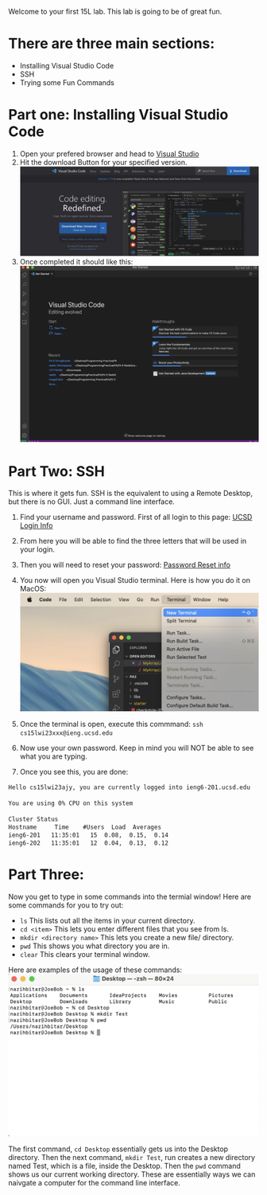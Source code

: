 Welcome to your first 15L lab. This lab is going to be of great fun.

# There are three main sections:
- Installing Visual Studio Code
- SSH
- Trying some Fun Commands

# Part one: Installing Visual Studio Code
 1) Open your prefered browser and head to [Visual Studio](https://code.visualstudio.com)
 2) Hit the download Button for your specified version.
 ![Image](1photo/vsdownload.png)
 4) Once completed it should like this:
 ![Image](1photo/Screenshot%202023-01-11%20at%2012.03.51%20PM.png)

# Part Two: SSH
This is where it gets fun. SSH is the equivalent to using a Remote Desktop, but there is no GUI. Just a command line interface.

1) Find your username and password. First of all login to this page: [UCSD Login Info](https://sdacs.ucsd.edu/~icc/index.php)

2) From here you will be able to find the three letters that will be used in your login.

3) Then you will need to reset your password: [Password Reset info](https://docs.google.com/document/d/1hs7CyQeh-MdUfM9uv99i8tqfneos6Y8bDU0uhn1wqho/edit)

4) You now will open you Visual Studio terminal. Here is how you do it on MacOS:
![Image](1photo/termMac.png)

5) Once the terminal is open, execute this commmand: `ssh cs15lwi23xxx@ieng.ucsd.edu`

6) Now use your own password. Keep in mind you will NOT be able to see what you are typing.

7) Once you see this, you are done:
```
Hello cs15lwi23ajy, you are currently logged into ieng6-201.ucsd.edu

You are using 0% CPU on this system

Cluster Status 
Hostname     Time    #Users  Load  Averages  
ieng6-201   11:35:01   15  0.08,  0.15,  0.14
ieng6-202   11:35:01   12  0.04,  0.13,  0.12
```

# Part Three: 
Now you get to type in some commands into the termial window!
Here are some commands for you to try out:
* `ls` This lists out all the items in your current directory.
* `cd <item>` This lets you enter different files that you see from ls.
* `mkdir <directory name>` This lets you create a new file/ directory.
* `pwd` This shows you what directory you are in.
*  `clear` This clears your terminal window.

Here are examples of the usage of these commands:
![Image](1photo/Command.png)


The first command, `cd Desktop` essentially gets us into the Desktop directory. Then the next command, `mkdir Test`, run creates a new directory named Test, which is a file, inside the Desktop. Then the `pwd` command shows us our current working directory. These are essentially ways we can naivgate a computer for the command line interface.
